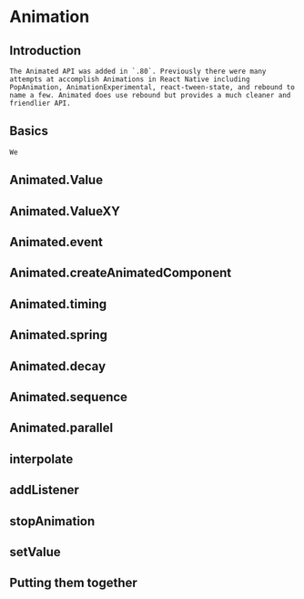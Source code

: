 # Animation

## Introduction
    The Animated API was added in `.80`. Previously there were many attempts at accomplish Animations in React Native including PopAnimation, AnimationExperimental, react-tween-state, and rebound to name a few. Animated does use rebound but provides a much cleaner and friendlier API.
## Basics
    We

## Animated.Value
## Animated.ValueXY
## Animated.event
## Animated.createAnimatedComponent
## Animated.timing
## Animated.spring
## Animated.decay
## Animated.sequence
## Animated.parallel

## interpolate
## addListener
## stopAnimation
## setValue


## Putting them together